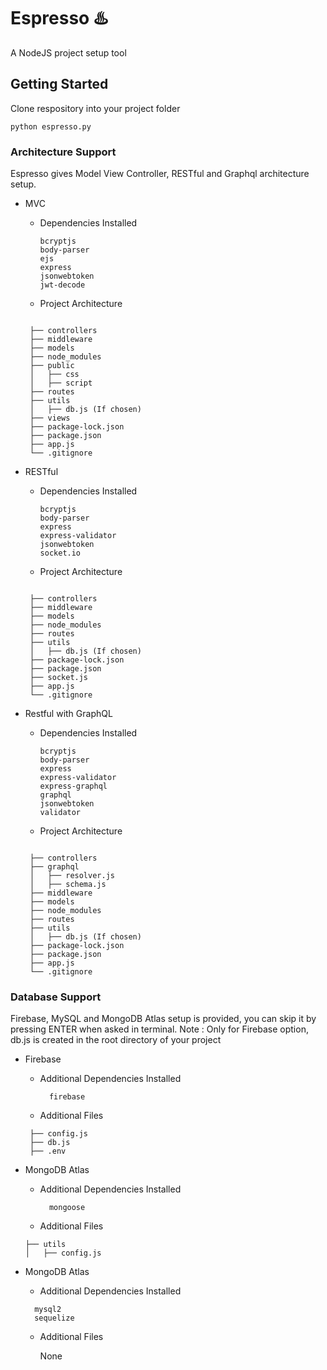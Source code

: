 # Espresso ♨️

A NodeJS project setup tool

## Getting Started
Clone respository into your project folder

`python espresso.py`
  
### Architecture Support
Espresso gives Model View Controller, RESTful and Graphql architecture setup.

- MVC
  - Dependencies Installed

    ```
    bcryptjs
    body-parser
    ejs
    express
    jsonwebtoken
    jwt-decode
    ```
   - Project Architecture
   
   ```
   
    ├── controllers
    ├── middleware
    ├── models
    ├── node_modules
    ├── public
    │   ├── css
    │   ├── script
    ├── routes
    ├── utils
    │   ├── db.js (If chosen)
    ├── views
    ├── package-lock.json
    ├── package.json
    ├── app.js
    └── .gitignore

    ```
   
   
- RESTful
  - Dependencies Installed

    ```
    bcryptjs
    body-parser
    express
    express-validator
    jsonwebtoken
    socket.io 
    ```
   - Project Architecture
   
   ```
   
    ├── controllers
    ├── middleware
    ├── models
    ├── node_modules
    ├── routes
    ├── utils
    │   ├── db.js (If chosen)
    ├── package-lock.json
    ├── package.json
    ├── socket.js
    ├── app.js
    └── .gitignore

    ```
    
- Restful with GraphQL
  - Dependencies Installed

    ```
    bcryptjs
    body-parser
    express
    express-validator
    express-graphql
    graphql
    jsonwebtoken
    validator 
    ```
   - Project Architecture
   
   ```
   
    ├── controllers
    ├── graphql
    │   ├── resolver.js
    │   ├── schema.js
    ├── middleware
    ├── models
    ├── node_modules
    ├── routes
    ├── utils
    │   ├── db.js (If chosen)
    ├── package-lock.json
    ├── package.json
    ├── app.js
    └── .gitignore

    ```
    
### Database Support
Firebase, MySQL and MongoDB Atlas setup is provided, you can skip it by pressing ENTER when asked in terminal.
Note : Only for Firebase option, db.js is created in the root directory of your project

- Firebase
  - Additional Dependencies Installed
  
    ```
      firebase
    ```
  - Additional Files
  
   ```
    ├── config.js
    ├── db.js
    ├── .env
    ```
    
 - MongoDB Atlas
   - Additional Dependencies Installed
  
     ```
       mongoose
     ```
    - Additional Files
  
    ```
    ├── utils
    │   ├── config.js
    ``` 
 
 - MongoDB Atlas
   - Additional Dependencies Installed
  
    ```
      mysql2
      sequelize
    ```
    - Additional Files
     
       None
    
    
    

